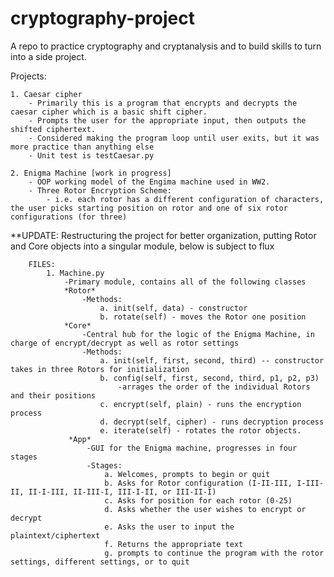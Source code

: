 # cryptography-project

A repo to practice cryptography and cryptanalysis and to build skills to turn into a side project.

Projects:

    1. Caesar cipher
        - Primarily this is a program that encrypts and decrypts the caesar cipher which is a basic shift cipher.
        - Prompts the user for the appropriate input, then outputs the shifted ciphertext. 
        - Considered making the program loop until user exits, but it was more practice than anything else
        - Unit test is testCaesar.py
        
    2. Enigma Machine [work in progress]
        - OOP working model of the Engima machine used in WW2.
        - Three Rotor Encryption Scheme:
            - i.e. each rotor has a different configuration of characters, the user picks starting position on rotor and one of six rotor configurations (for three)
  
**UPDATE: Restructuring the project for better organization, putting Rotor and Core objects into a singular module, below is subject to flux

        FILES:
            1. Machine.py
                -Primary module, contains all of the following classes
                *Rotor*
                    -Methods:
                        a. init(self, data) - constructor
                        b. rotate(self) - moves the Rotor one position
                *Core*
                    -Central hub for the logic of the Enigma Machine, in charge of encrypt/decrypt as well as rotor settings
                    -Methods:
                        a. init(self, first, second, third) -- constructor takes in three Rotors for initialization
                        b. config(self, first, second, third, p1, p2, p3) 
                            -arrages the order of the individual Rotors and their positions
                        c. encrypt(self, plain) - runs the encryption process
                        d. decrypt(self, cipher) - runs decryption process
                        e. iterate(self) - rotates the rotor objects.
                 *App*
                     -GUI for the Enigma machine, progresses in four stages
                     -Stages:
                         a. Welcomes, prompts to begin or quit
                         b. Asks for Rotor configuration (I-II-III, I-III-II, II-I-III, II-III-I, III-I-II, or III-II-I)
                         c. Asks for position for each rotor (0-25)
                         d. Asks whether the user wishes to encrypt or decrypt
                         e. Asks the user to input the plaintext/ciphertext
                         f. Returns the appropriate text
                         g. prompts to continue the program with the rotor settings, different settings, or to quit
                         

        
        
